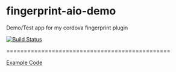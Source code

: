 # fingerprint-aio-demo
Demo/Test app for my cordova fingerprint plugin

[![Build Status](https://travis-ci.org/NiklasMerz/fingerprint-aio-demo.svg?branch=master)](https://travis-ci.org/NiklasMerz/fingerprint-aio-demo)

===============================================

[Example Code](https://github.com/NiklasMerz/fingerprint-aio-demo/blob/master/www/js/controllers.js)

